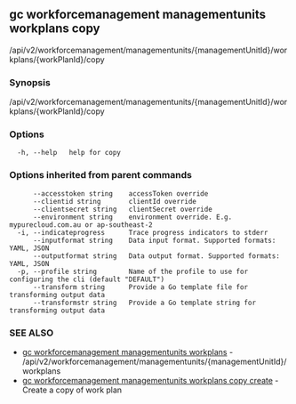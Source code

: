 ## gc workforcemanagement managementunits workplans copy

/api/v2/workforcemanagement/managementunits/{managementUnitId}/workplans/{workPlanId}/copy

### Synopsis

/api/v2/workforcemanagement/managementunits/{managementUnitId}/workplans/{workPlanId}/copy

### Options

```
  -h, --help   help for copy
```

### Options inherited from parent commands

```
      --accesstoken string    accessToken override
      --clientid string       clientId override
      --clientsecret string   clientSecret override
      --environment string    environment override. E.g. mypurecloud.com.au or ap-southeast-2
  -i, --indicateprogress      Trace progress indicators to stderr
      --inputformat string    Data input format. Supported formats: YAML, JSON
      --outputformat string   Data output format. Supported formats: YAML, JSON
  -p, --profile string        Name of the profile to use for configuring the cli (default "DEFAULT")
      --transform string      Provide a Go template file for transforming output data
      --transformstr string   Provide a Go template string for transforming output data
```

### SEE ALSO

* [gc workforcemanagement managementunits workplans](gc_workforcemanagement_managementunits_workplans.html)	 - /api/v2/workforcemanagement/managementunits/{managementUnitId}/workplans
* [gc workforcemanagement managementunits workplans copy create](gc_workforcemanagement_managementunits_workplans_copy_create.html)	 - Create a copy of work plan


